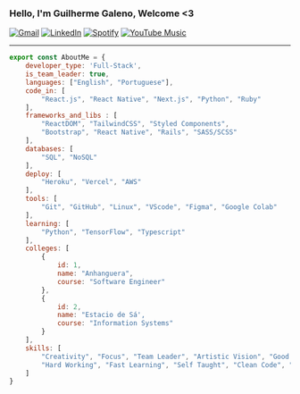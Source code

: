 ###  Hello, I'm Guilherme Galeno, Welcome <3

  
[![Gmail](https://img.shields.io/badge/Gmail-D14836?style=for-the-badge&logo=gmail&logoColor=white)](mailto:guilherme.galeno.clear@gmail.com)
[![LinkedIn](https://img.shields.io/badge/LinkedIn-0077B5?style=for-the-badge&logo=linkedin&logoColor=white)](http://linkedin.com/in/guilherme-galeno-sena)
[![Spotify](https://img.shields.io/badge/Spotify-1ED760?style=for-the-badge&logo=spotify&logoColor=white)](https://open.spotify.com/artist/31aLhhJNZBcilYlPCXxdGv?si=8e736dcb87e6407e)
[![YouTube Music](https://img.shields.io/badge/YouTube_Music-FF0000?style=for-the-badge&logo=youtube-music&logoColor=white)](https://music.youtube.com/channel/UClAUuWpWgpos4MHuvO6WycQ?feature=share)
<hr/>

```javascript
export const AboutMe = {
    developer_type: 'Full-Stack',
    is_team_leader: true,
    languages: ["English", "Portuguese"],
    code_in: [
        "React.js", "React Native", "Next.js", "Python", "Ruby"
    ],
    frameworks_and_libs : [
        "ReactDOM", "TailwindCSS", "Styled Components", 
        "Bootstrap", "React Native", "Rails", "SASS/SCSS"
    ],
    databases: [
        "SQL", "NoSQL"  
    ],
    deploy: [
        "Heroku", "Vercel", "AWS"
    ],
    tools: [
        "Git", "GitHub", "Linux", "VScode", "Figma", "Google Colab"
    ],
    learning: [
        "Python", "TensorFlow", "Typescript"
    ],
    colleges: [
        {
            id: 1,
            name: "Anhanguera",
            course: "Software Engineer"
        },
        {
            id: 2,
            name: "Estacio de Sá',
            course: "Information Systems"
        }
    ],
    skills: [
        "Creativity", "Focus", "Team Leader", "Artistic Vision", "Good Pratices",
        "Hard Working", "Fast Learning", "Self Taught", "Clean Code", "UI/UX"
    ]
}
```

